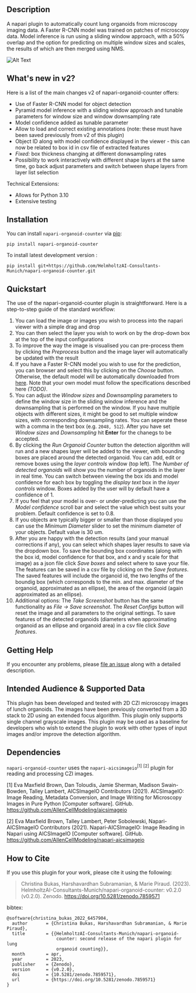 ## Description

A napari plugin to automatically count lung organoids from microscopy imaging data. A Faster R-CNN model was trained on patches of microscopy data. Model inference is run using a sliding window approach, with a 50% overlap and the option for predicting on multiple window sizes and scales, the results of which are then merged using NMS.

![Alt Text](https://github.com/HelmholtzAI-Consultants-Munich/napari-organoid-counter/blob/main/readme-content/demo-plugin-v2.gif)

## What's new in v2?
Here is a list of the main changes v2 of napari-organoid-counter offers:
* Use of Faster R-CNN model for object detection 
* Pyramid model inference with a sliding window approach and tunable parameters for window size and window downsampling rate
* Model confidence added as tunable parameter
* Allow to load and correct existing annotations (note: these must have been saved previously from v2 of this plugin)
* Object ID along with model confidence displayed in the viewer - this can now be related to box id in csv file of extracted features
* _Fixed:_ box thickness changing at different donwsampling rates
* Possibility to work interactively with different shape layers at the same time, go back adjust parameters and switch between shape layers from layer list selection

Technical Extensions:
* Allows for Python 3.10
* Extensive testing

## Installation

You can install `napari-organoid-counter` via [pip](https://pypi.org/project/napari-organoid-counter/):

    pip install napari-organoid-counter


To install latest development version :

    pip install git+https://github.com/HelmholtzAI-Consultants-Munich/napari-organoid-counter.git
 

## Quickstart

The use of the napari-organoid-counter plugin is straightforward. Here is a step-to-step guide of the standard workflow:
1. You can load the image or images you wish to process into the napari viewer with a simple drag and drop
2. You can then select the layer you wish to work on by the drop-down box at the top of the input configurations
3. To improve the way the image is visualised you can pre-process them by clicking the _Preprocess_ button and the image layer will automatically be updated with the result
4. If you have a Faster R-CNN model you wish to use for the prediction, you can browser and select this by clicking on the _Choose_ button. Otherwise, the default model will be automatically downloaded from [here](https://zenodo.org/record/7708763#.ZDe6pS8Rpqs). Note that your own model must follow the specifications described here _(TODO)_.
5. You can adjust the _Window sizes_ and _Downsampling_ parameters to define the window size in the sliding window inference and the downsampling that is performed on the window. If you have multiple objects with different sizes, it might be good to set multiple window sizes, with corresponding downsampling rates. You can seperate these with a comma in the text box (e.g. ```2048, 512```). After you have set _Window sizes_ and _Downsampling_ hit **Enter** for the chanegs to be accepted.
6. By clicking the _Run Organoid Counter_ button the detection algorithm will run and a new shapes layer will be added to the viewer, with bounding boxes are placed around the detected organoid. You can add, edit or remove boxes using the _layer controls_ window (top left). The _Number of detected organoids_ will show you the number of organoids in the layer in real time. You can switch between viewing the box ids and model confidence for each box by toggling the _display text_ box in the _layer controls_ window. Boxes added by the user will by default have a confidence of 1.
7. If you feel that your model is over- or under-predicting you can use the _Model confidence_ scroll bar and select the value which best suits your problem. Default confidence is set to 0.8.
8. If you objects are typically bigger or smaller than those displayed you can use the _Minimum Diameter_ slider to set the minimum diameter of your objects. Default value is 30 um.
9. After you are happy with the detection results (and your manual corrections if any), you can select which shapes layer results to save via the dropdown box. To save the bounding box coordinates (along with the box id, model confidence for that box, and x and y scale for that image) as a json file click _Save boxes_ and select where to save your file. The features can be saved in a csv file by clicking on the _Save features_. The saved features will include the organoid id, the two lengths of the boundig box (which corresponds to the min. and max. diameter of the organoid, approximated as an ellipse), the area of the organoid (again approximated as an ellipse).
10. Additional options: The _Take Screenshot_ button has the same functionality as _File -> Save screenshot_. The _Reset Configs_ button will reset the image and all parameters to the original settings. To save features of the detected organoids (diameters when approximating organoid as an ellipse and organoid area) in a csv file click _Save features_. 


## Getting Help

If you encounter any problems, please [file an issue](https://github.com/HelmholtzAI-Consultants-Munich/napari-organoid-counter/issues) along with a detailed description.

## Intended Audience & Supported Data

This plugin has been developed and tested with 2D CZI microscopy images of lunch organoids. The images have been previously converted from a 3D stack to 2D using an extended focus algorithm. This plugin only supports single channel grayscale images. This plugin may be used as a baseline for developers who wish to extend the plugin to work with other types of input images and/or improve the detection algorithm. 

## Dependencies

```napari-organoid-counter``` uses the ```napari-aicsimageio```<sup>[1]</sup> <sup>[2]</sup> plugin for reading and processing CZI images.

[1] Eva Maxfield Brown, Dan Toloudis, Jamie Sherman, Madison Swain-Bowden, Talley Lambert, AICSImageIO Contributors (2021). AICSImageIO: Image Reading, Metadata Conversion, and Image Writing for Microscopy Images in Pure Python [Computer software]. GitHub. https://github.com/AllenCellModeling/aicsimageio

[2] Eva Maxfield Brown, Talley Lambert, Peter Sobolewski, Napari-AICSImageIO Contributors (2021). Napari-AICSImageIO: Image Reading in Napari using AICSImageIO [Computer software]. GitHub. https://github.com/AllenCellModeling/napari-aicsimageio

## How to Cite
If you use this plugin for your work, please cite it using the following:

> Christina Bukas, Harshavardhan Subramanian, & Marie Piraud. (2023). HelmholtzAI-Consultants-Munich/napari-organoid-counter: v0.2.0 (v0.2.0). Zenodo. https://doi.org/10.5281/zenodo.7859571
> 
bibtex:
```
@software{christina_bukas_2022_6457904,
  author       = {Christina Bukas, Harshavardhan Subramanian, & Marie Piraud},
  title        = {{HelmholtzAI-Consultants-Munich/napari-organoid- 
                   counter: second release of the napari plugin for lung
                   organoid counting}},
  month        = apr,
  year         = 2023,
  publisher    = {Zenodo},
  version      = {v0.2.0},
  doi          = {10.5281/zenodo.7859571},
  url          = {https://doi.org/10.5281/zenodo.7859571}
}
```


